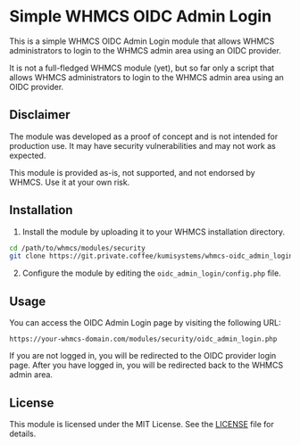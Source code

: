 # Simple WHMCS OIDC Admin Login

This is a simple WHMCS OIDC Admin Login module that allows WHMCS administrators
to login to the WHMCS admin area using an OIDC provider.

It is not a full-fledged WHMCS module (yet), but so far only a script that
allows WHMCS administrators to login to the WHMCS admin area using an OIDC
provider.

## Disclaimer

The module was developed as a proof of concept and is not intended for
production use. It may have security vulnerabilities and may not work as
expected.

This module is provided as-is, not supported, and not endorsed by WHMCS. Use it
at your own risk.

## Installation

1. Install the module by uploading it to your WHMCS installation directory.

```bash
cd /path/to/whmcs/modules/security
git clone https://git.private.coffee/kumisystems/whmcs-oidc_admin_login.git oidc_admin_login
```

2. Configure the module by editing the `oidc_admin_login/config.php` file.

## Usage

You can access the OIDC Admin Login page by visiting the following URL:

```
https://your-whmcs-domain.com/modules/security/oidc_admin_login.php
```

If you are not logged in, you will be redirected to the OIDC provider login
page. After you have logged in, you will be redirected back to the WHMCS admin
area.

## License

This module is licensed under the MIT License. See the [LICENSE](LICENSE) file
for details.
